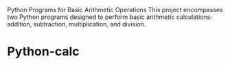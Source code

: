 Python Programs for Basic Arithmetic Operations
This project encompasses two Python programs designed to perform basic arithmetic calculations: addition, subtraction, multiplication, and division.
# Python-calc
